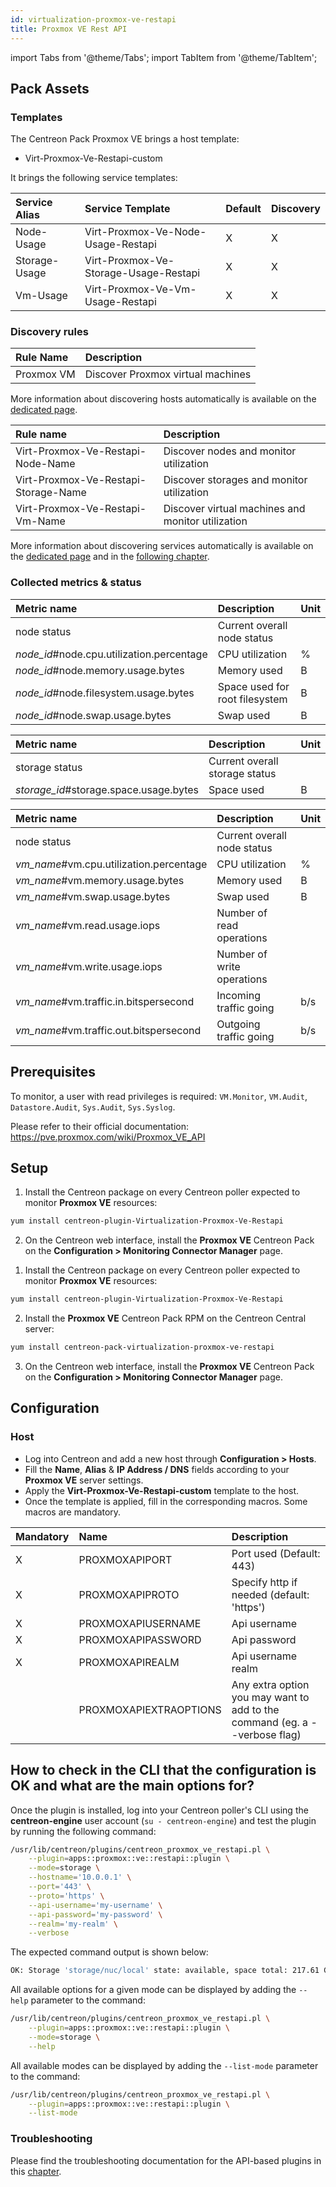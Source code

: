 ```yaml
---
id: virtualization-proxmox-ve-restapi
title: Proxmox VE Rest API
---
```

import Tabs from '@theme/Tabs';
import TabItem from '@theme/TabItem';

## Pack Assets

### Templates

The Centreon Pack Proxmox VE brings a host template:
* Virt-Proxmox-Ve-Restapi-custom

It brings the following service templates:

| Service Alias | Service Template                      | Default | Discovery |
|:--------------|:--------------------------------------|:--------|:----------|
| Node-Usage    | Virt-Proxmox-Ve-Node-Usage-Restapi    | X       | X         |
| Storage-Usage | Virt-Proxmox-Ve-Storage-Usage-Restapi | X       | X         |
| Vm-Usage      | Virt-Proxmox-Ve-Vm-Usage-Restapi      | X       | X         |

### Discovery rules

<Tabs groupId="sync">
<TabItem value="Host" label="Host">

| Rule Name          | Description                       |
|:-------------------|:----------------------------------|
| Proxmox VM         | Discover Proxmox virtual machines |

More information about discovering hosts automatically is available on the [dedicated page](/docs/monitoring/discovery/hosts-discovery).

</TabItem>
<TabItem value="Service" label="Service">

| Rule name                            | Description                                       |
|:-------------------------------------|:--------------------------------------------------|
| Virt-Proxmox-Ve-Restapi-Node-Name    | Discover nodes and monitor utilization            |
| Virt-Proxmox-Ve-Restapi-Storage-Name | Discover storages and monitor utilization         |
| Virt-Proxmox-Ve-Restapi-Vm-Name      | Discover virtual machines and monitor utilization |

More information about discovering services automatically is available on the [dedicated page](/docs/monitoring/discovery/services-discovery)
and in the [following chapter](/docs/monitoring/discovery/services-discovery/#discovery-rules).

</TabItem>
</Tabs>

### Collected metrics & status

<Tabs groupId="sync">
<TabItem value="Node-Usage" label="Node-Usage">

| Metric name                               | Description                    | Unit  |
| :---------------------------------------- | :----------------------------- | :---- |
| node status                               | Current overall node status    |       |
| *node_id*#node.cpu.utilization.percentage | CPU utilization                | %     |
| *node_id*#node.memory.usage.bytes         | Memory used                    | B     |
| *node_id*#node.filesystem.usage.bytes     | Space used for root filesystem | B     |
| *node_id*#node.swap.usage.bytes           | Swap used                      | B     |

</TabItem>
<TabItem value="Storage-Usage" label="Storage-Usage">

| Metric name                            | Description                    | Unit  |
| :------------------------------------- | :----------------------------- | :---- |
| storage status                         | Current overall storage status |       |
| *storage_id*#storage.space.usage.bytes | Space used                     | B     |

</TabItem>
<TabItem value="Vm-Usage" label="Vm-Usage">

| Metric name                             | Description                    | Unit  |
| :-------------------------------------- | :----------------------------- | :---- |
| node status                             | Current overall node status    |       |
| *vm_name*#vm.cpu.utilization.percentage | CPU utilization                | %     |
| *vm_name*#vm.memory.usage.bytes         | Memory used                    | B     |
| *vm_name*#vm.swap.usage.bytes           | Swap used                      | B     |
| *vm_name*#vm.read.usage.iops            | Number of read operations      |       |
| *vm_name*#vm.write.usage.iops           | Number of write operations     |       |
| *vm_name*#vm.traffic.in.bitspersecond   | Incoming traffic going         | b/s   |
| *vm_name*#vm.traffic.out.bitspersecond  | Outgoing traffic going         | b/s   |

</TabItem>
</Tabs>

## Prerequisites

To monitor, a user with read privileges is required: `VM.Monitor`, `VM.Audit`, `Datastore.Audit`, `Sys.Audit`, `Sys.Syslog`.

Please refer to their official documentation: https://pve.proxmox.com/wiki/Proxmox_VE_API

## Setup

<Tabs groupId="sync">
<TabItem value="Online License" label="Online License">

1. Install the Centreon package on every Centreon poller expected to monitor **Proxmox VE** resources:

```bash
yum install centreon-plugin-Virtualization-Proxmox-Ve-Restapi
```

2. On the Centreon web interface, install the **Proxmox VE** Centreon Pack on the **Configuration > Monitoring Connector Manager** page.

</TabItem>

<TabItem value="Offline License" label="Offline License">

1. Install the Centreon package on every Centreon poller expected to monitor **Proxmox VE** resources:

```bash
yum install centreon-plugin-Virtualization-Proxmox-Ve-Restapi
```

2. Install the **Proxmox VE** Centreon Pack RPM on the Centreon Central server:

```bash
yum install centreon-pack-virtualization-proxmox-ve-restapi
```

3. On the Centreon web interface, install the **Proxmox VE** Centreon Pack on the **Configuration > Monitoring Connector Manager** page.

</TabItem>
</Tabs>

## Configuration

### Host

* Log into Centreon and add a new host through **Configuration > Hosts**.
* Fill the **Name**, **Alias** & **IP Address / DNS** fields according to your **Proxmox VE** server settings.
* Apply the **Virt-Proxmox-Ve-Restapi-custom** template to the host.
* Once the template is applied, fill in the corresponding macros. Some macros are mandatory.

| Mandatory | Name                   | Description                                                                |
| :-------- | :--------------------- | :------------------------------------------------------------------------- |
| X         | PROXMOXAPIPORT         | Port used (Default: 443)                                                   |
| X         | PROXMOXAPIPROTO        | Specify http if needed (default: 'https')                                  |
| X         | PROXMOXAPIUSERNAME     | Api username                                                               |
| X         | PROXMOXAPIPASSWORD     | Api password                                                               |
| X         | PROXMOXAPIREALM        | Api username realm                                                         |
|           | PROXMOXAPIEXTRAOPTIONS | Any extra option you may want to add to the command (eg. a --verbose flag) |

## How to check in the CLI that the configuration is OK and what are the main options for? 

Once the plugin is installed, log into your Centreon poller's CLI using the
**centreon-engine** user account (`su - centreon-engine`) and test the plugin by
running the following command:

```bash
/usr/lib/centreon/plugins/centreon_proxmox_ve_restapi.pl \
    --plugin=apps::proxmox::ve::restapi::plugin \
    --mode=storage \
    --hostname='10.0.0.1' \
    --port='443' \
    --proto='https' \
    --api-username='my-username' \
    --api-password='my-password' \
    --realm='my-realm' \
    --verbose
```

The expected command output is shown below:

```bash
OK: Storage 'storage/nuc/local' state: available, space total: 217.61 GB used: 145.86 GB (67.03%) free: 71.76 GB (32.97%) | 'storage/nuc/local#storage.space.usage.bytes'=156610641920B;;;0;233658822656
```

All available options for a given mode can be displayed by adding the 
`--help` parameter to the command:

```bash
/usr/lib/centreon/plugins/centreon_proxmox_ve_restapi.pl \
    --plugin=apps::proxmox::ve::restapi::plugin \
    --mode=storage \
    --help
```

All available modes can be displayed by adding the 
`--list-mode` parameter to the command:

```bash
/usr/lib/centreon/plugins/centreon_proxmox_ve_restapi.pl \
    --plugin=apps::proxmox::ve::restapi::plugin \
    --list-mode
```

### Troubleshooting

Please find the troubleshooting documentation for the API-based plugins in
this [chapter](../getting-started/how-to-guides/troubleshooting-plugins.md#http-and-api-checks).
